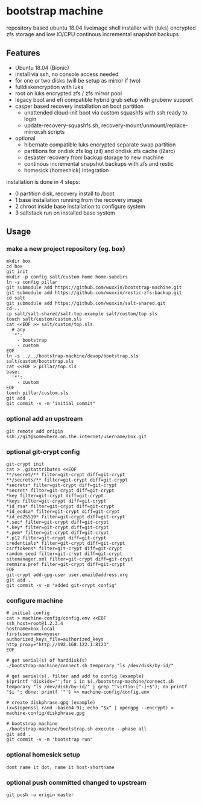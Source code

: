 # bootstrap machine

repository based ubuntu 18.04 liveimage shell installer
with (luks) encrypted zfs storage and low IO/CPU
continous incremental snapshot backups

## Features

+ Ubuntu 18.04 (Bionic) 
+ install via ssh, no console access needed
+ for one or two disks (will be setup as mirror if two)
+ fulldiskencryption with luks
+ root on luks encrypted zfs / zfs mirror pool
+ legacy boot and efi compatible hybrid grub setup with grubenv support
+ casper based recovery installation on boot partition
    + unattended cloud-init boot via custom squashfs with ssh ready to login
    + update-recovery-squashfs.sh, recovery-mount/unmount/replace-mirror.sh scripts
+ optional
    + hibernate compatible luks encrypted separate swap partition
    + partitions for ondisk zfs log (zil) and ondisk zfs cache (l2arc)
    + desaster recovery from backup storage to new machine
    + continous incremental snapshot backups with zfs and restic
    + homesick (homeshick) integration

installation is done in 4 steps:

+ 0 partition disk, recovery install to /boot
+ 1 base installation running from the recovery image
+ 2 chroot inside base installation to configure system
+ 3 saltstack run on installed base system

## Usage

### make a new project repository (eg. box)
```
mkdir box
cd box
git init
mkdir -p config salt/custom home home-subdirs
ln -s config pillar
git submodule add https://github.com/wuxxin/bootstrap-machine.git
git submodule add https://github.com/wuxxin/restic-zfs-backup.git
cd salt
git submodule add https://github.com/wuxxin/salt-shared.git
cd ..
cp salt/salt-shared/salt-top.example salt/custom/top.sls
touch salt/custom/custom.sls
cat <<EOF >> salt/custom/top.sls
  # any
  '*':
    - bootstrap
    - custom
EOF
ln -s ../../bootstrap-machine/devop/bootstrap.sls salt/custom/bootstrap.sls
cat <<EOF > pillar/top.sls
base:
  '*':
    - custom
EOF
touch pillar/custom.sls
git add .
git commit -v -m "initial commit"
```

### optional add an upstream
```
git remote add origin ssh://git@somewhere.on.the.internet/username/box.git
```

### optional git-crypt config

```
git-crypt init
cat > .gitattributes <<EOF
**/secret/** filter=git-crypt diff=git-crypt
**/secrets/** filter=git-crypt diff=git-crypt
*secrets* filter=git-crypt diff=git-crypt
*secret* filter=git-crypt diff=git-crypt
*key filter=git-crypt diff=git-crypt
*keys filter=git-crypt diff=git-crypt
*id_rsa* filter=git-crypt diff=git-crypt
*id_ecdsa* filter=git-crypt diff=git-crypt
*id_ed25519* filter=git-crypt diff=git-crypt
*.sec* filter=git-crypt diff=git-crypt
*.key* filter=git-crypt diff=git-crypt
*.pem* filter=git-crypt diff=git-crypt
*.p12 filter=git-crypt diff=git-crypt
credentials* filter=git-crypt diff=git-crypt
csrftokens* filter=git-crypt diff=git-crypt
random_seed filter=git-crypt diff=git-crypt
sitemanager.xml filter=git-crypt diff=git-crypt
remmina.pref filter=git-crypt diff=git-crypt
EOF
git-crypt add-gpg-user user.email@address.org
git add .
git commit -v -m "added git-crypt config"
```

### configure machine

```
# initial config
cat > machine-config/config.env <<EOF
ssh_host=root@1.2.3.4
hostname=box.local
firstusername=myuser
authorized_keys_file=authorized_keys
http_proxy="http://192.168.122.1:8123"
EOF

# get serial(s) of harddisk(s)
./bootstrap-machine/connect.sh temporary "ls /dev/disk/by-id/"

# get serial(s), filter and add to config (example)
$(printf 'diskids="';for i in $(./bootstrap-machine/connect.sh temporary "ls /dev/disk/by-id/" | grep "^virtio-[^-]+$"); do printf "$i "; done; printf '"') >> machine-config/config.env

# create diskphrase.gpg (example)
(x=$(openssl rand -base64 9); echo "$x" | opengpg --encrypt) > machine-config/diskphrase.gpg

# bootstrap machine
./bootstrap-machine/bootstrap.sh execute --phase all
git add .
git commit -v -m "bootstrap run"
```

### optional homesick setup

```
dont name it dot, name it host-shortname
```

### optional push committed changed to upstream

```
git push -u origin master

```
